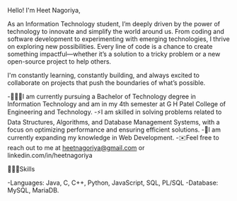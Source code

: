 Hello! I'm Heet Nagoriya,

As an Information Technology student, I’m deeply driven by the power of technology to innovate and simplify the world around us. From coding and software development to experimenting with emerging technologies, I thrive on exploring new possibilities. Every line of code is a chance to create something impactful—whether it’s a solution to a tricky problem or a new open-source project to help others.

I'm constantly learning, constantly building, and always excited to collaborate on projects that push the boundaries of what’s possible.

-👨🏻‍🎓I am currently pursuing a Bachelor of Technology degree in Information Technology and am in my 4th semester at G H Patel College of Engineering and Technology.
-⚡️I am skilled in solving problems related to Data Structures, Algorithms, and Database Management Systems, with a focus on optimizing performance and ensuring efficient solutions.
-🧠I am currently expanding my knowledge in Web Development.
-✉️Feel free to reach out to me at heetnagoriya@gmail.com or linkedin.com/in/heetnagoriya


🧑🏻‍💻Skills

-Languages: Java, C, C++, Python, JavaScript, SQL, PL/SQL
-Database: MySQL, MariaDB. 



